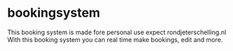bookingsystem
=============

This booking system is made fore personal use expect rondjeterschelling.nl
With this booking system you can real time make bookings, edit and more.

